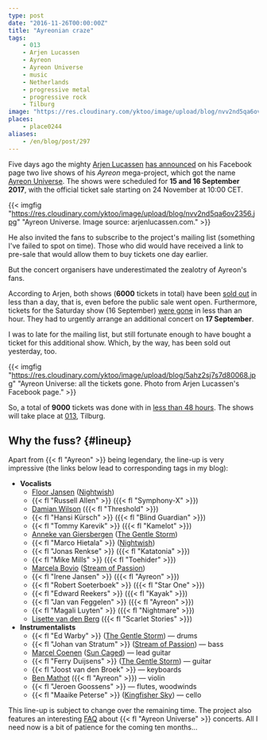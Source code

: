 ```yaml
---
type: post
date: "2016-11-26T00:00:00Z"
title: "Ayreonian craze"
tags:
    - 013
    - Arjen Lucassen
    - Ayreon
    - Ayreon Universe
    - music
    - Netherlands
    - progressive metal
    - progressive rock
    - Tilburg
image: "https://res.cloudinary.com/yktoo/image/upload/blog/nvv2nd5qa6ov2356.jpg"
places:
    - place0244
aliases:
    - /en/blog/post/297
---
```


Five days ago the mighty [Arjen Lucassen](/tags/Arjen-Lucassen) [has announced](https://www.facebook.com/ArjenLucassenOfficial/videos/10153840917141152/) on his Facebook page two live shows of his *Ayreon* mega-project, which got the name [Ayreon Universe](http://www.arjenlucassen.com/universe/). The shows were scheduled for **15 and 16 September 2017**, with the official ticket sale starting on 24 November at 10:00 CET.

<!--more-->

{{< imgfig "https://res.cloudinary.com/yktoo/image/upload/blog/nvv2nd5qa6ov2356.jpg" "Ayreon Universe. Image source: arjenlucassen.com." >}}

He also invited the fans to subscribe to the project's mailing list (something I've failed to spot on time). Those who did would have received a link to pre-sale that would allow them to buy tickets one day earlier.

But the concert organisers have underestimated the zealotry of Ayreon's fans.

According to Arjen, both shows (**6000** tickets in total) have been [sold out](https://www.facebook.com/ArjenLucassenOfficial/posts/10153847922071152) in less than a day, that is, even before the public sale went open. Furthermore, tickets for the Saturday show (16 September) [were gone](https://www.facebook.com/ArjenLucassenOfficial/photos/a.114351896151.107682.109887886151/10153846039016152/) in less than an hour. They had to urgently arrange an additional concert on **17 September**.

I was to late for the mailing list, but still fortunate enough to have bought a ticket for this additional show. Which, by the way, has been sold out yesterday, too.

{{< imgfig "https://res.cloudinary.com/yktoo/image/upload/blog/5ahz2sj7s7d80068.jpg" "Ayreon Universe: all the tickets gone. Photo from Arjen Lucassen's Facebook page." >}}

So, a total of **9000** tickets was done with in [less than 48 hours](https://www.facebook.com/ArjenLucassenOfficial/videos/10153850665491152/). The shows will take place at [013](http://www.013.nl/), Tilburg.

## Why the fuss? {#lineup}

Apart from {{< fl "Ayreon" >}} being legendary, the line-up is very impressive (the links below lead to corresponding tags in my blog):

* **Vocalists**
    * [Floor Jansen](/tags/Floor-Jansen) ([Nightwish](/tags/Nightwish))
    * {{< fl "Russell Allen" >}} ({{< fl "Symphony-X" >}})
    * [Damian Wilson](/tags/Damian-Wilson) ({{< fl "Threshold" >}})
    * {{< fl "Hansi Kürsch" >}} ({{< fl "Blind Guardian" >}})
    * {{< fl "Tommy Karevik" >}} ({{< fl "Kamelot" >}})
    * [Anneke van Giersbergen](/tags/Anneke-van-Giersbergen) ([The Gentle Storm](/tags/The-Gentle-Storm))
    * {{< fl "Marco Hietala" >}} ([Nightwish](/tags/Nightwish))
    * {{< fl "Jonas Renkse" >}} ({{< fl "Katatonia" >}})
    * {{< fl "Mike Mills" >}} ({{< fl "Toehider" >}})
    * [Marcela Bovio](/tags/Marcela-Bovio) ([Stream of Passion](/tags/Stream-of-Passion))
    * {{< fl "Irene Jansen" >}} ({{< fl "Ayreon" >}})
    * {{< fl "Robert Soeterboek" >}} ({{< fl "Star One" >}})
    * {{< fl "Edward Reekers" >}} ({{< fl "Kayak" >}})
    * {{< fl "Jan van Feggelen" >}} ({{< fl "Ayreon" >}})
    * {{< fl "Magali Luyten" >}} ({{< fl "Nightmare" >}})
    * [Lisette van den Berg](/tags/Lisette-van-den-Berg) ({{< fl "Scarlet Stories" >}})
* **Instrumentalists**
    * {{< fl "Ed Warby" >}} ([The Gentle Storm](/tags/The-Gentle-Storm)) — drums
    * {{< fl "Johan van Stratum" >}} ([Stream of Passion](/tags/Stream-of-Passion)) — bass
    * [Marcel Coenen](/tags/Marcel-Coenen) ([Sun Caged](/tags/Sun-Caged)) — lead guitar
    * {{< fl "Ferry Duijsens" >}} ([The Gentle Storm](/tags/The-Gentle-Storm)) — guitar
    * {{< fl "Joost van den Broek" >}} — keyboards
    * [Ben Mathot](/tags/Ben-Mathot) ({{< fl "Ayreon" >}}) — violin
    * {{< fl "Jeroen Goossens" >}} — flutes, woodwinds
    * {{< fl "Maaike Peterse" >}} ([Kingfisher Sky](ru;/tags/Kingfisher-Sky)) — cello

This line-up is subject to change over the remaining time. The project also features an interesting [FAQ](http://www.arjenlucassen.com/universe/faq/) about {{< fl "Ayreon Universe" >}} concerts. All I need now is a bit of patience for the coming ten months…
